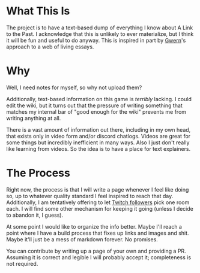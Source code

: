# What This Is

The project is to have a text-based dump of everything I know about A Link to the Past. I acknowledge that this is unlikely to ever materialize, but I think it will be fun and useful to do anyway. This is inspired in part by [Gwern](https://www.gwern.net/About)'s approach to a web of living essays.

# Why

Well, I need notes for myself, so why not upload them?

Additionally, text-based information on this game is _terribly_ lacking. I could edit the wiki, but it turns out that the pressure of writing something that matches my internal bar of "good enough for the wiki" prevents me from writing anything at all.

There is a vast amount of information out there, including in my own head, that exists only in video form and/or discord chatlogs. Videos are great for some things but incredibly inefficient in many ways. Also I just don't really like learning from videos. So the idea is to have a place for text explainers.

# The Process

Right now, the process is that I will write a page whenever I feel like doing so, up to whatever quality standard I feel inspired to reach that day. Additionally, I am tentatively offering to let [Twitch followers](https://twitch.tv/foxlisk) pick one room each. I will find some other mechanism for keeping it going (unless I decide to abandon it, I guess).

At some point I would like to organize the info better. Maybe I'll reach a point where I have a build process that fixes up links and images and shit. Maybe it'll just be a mess of markdown forever. No promises.

You can contribute by writing up a page of your own and providing a PR. Assuming it is correct and legible I will probably accept it; completeness is not required.
